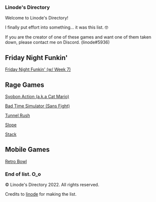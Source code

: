 ### Linode's Directory

Welcome to Linode's Directory!

I finally put effort into something... it was this list. 🤓

If you are the creator of one of these games and want one of them taken down, please contact me on Discord. (linode#5936)

Friday Night Funkin'
---------------------

[Friday Night Funkin' (w/ Week 7)](/funkin/index.html)


Rage Games
---------------------

[Syobon Action (a.k.a Cat Mario)](/syobon-action/index.html)

[Bad Time Simulator (Sans Fight)](/bad-time-simulator/index.html)

[Tunnel Rush](/funkin/index.html)

[Slope](/slope/index.html)

[Stack](/stack/index.html)


Mobile Games
---------------------

[Retro Bowl](/retro-bowl/index.html)

### End of list. O_o

© Linode's Directory 2022. All rights reserved.

Credits to [linode](https://github.com/lin0de) for making the list.
